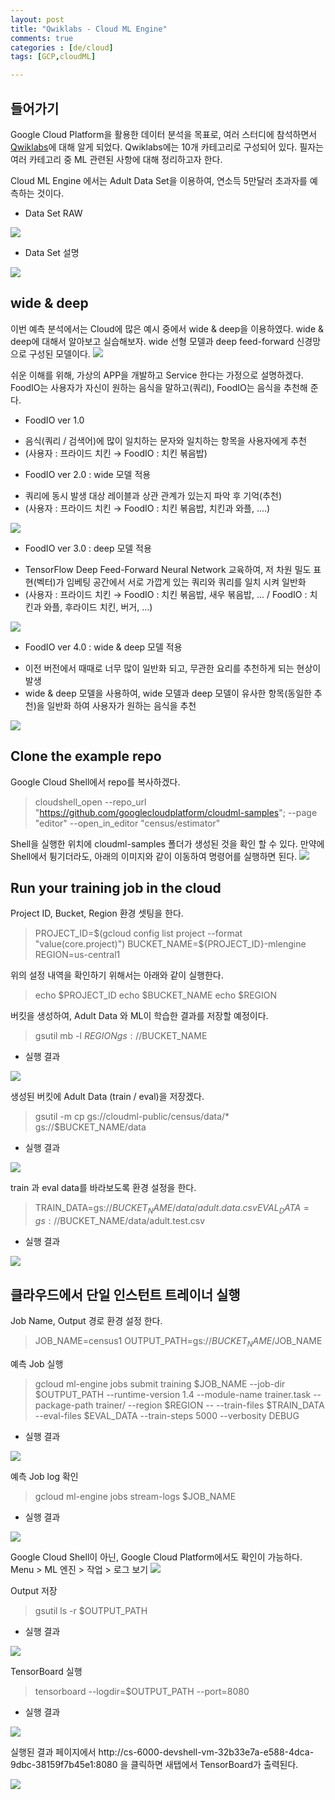 ```yaml
---
layout: post
title: "Qwiklabs - Cloud ML Engine"
comments: true
categories : [de/cloud]
tags: [GCP,cloudML]

---
```



## 들어가기

 Google Cloud Platform을 활용한 데이터 분석을 목표로, 여러 스터디에 참석하면서 [Qwiklabs](https://google.qwiklabs.com)에 대해 알게 되었다. 
 Qwiklabs에는 10개 카테고리로 구성되어 있다. 필자는 여러 카테고리 중 ML 관련된 사항에 대해 정리하고자 한다. 

 Cloud ML Engine 에서는 Adult Data Set을 이용하여, 연소득 5만달러 초과자를 예측하는 것이다. 

 * Data Set RAW 
 <img src='https://www.dropbox.com/s/v44k75rp41067j2/1.png?raw=1'>

 * Data Set 설명
 <img src='https://www.dropbox.com/s/w9afbqruog9kpe3/2.png?raw=1'>

## wide & deep

 이번 예측 분석에서는 Cloud에 많은 예시 중에서 wide & deep을 이용하였다. wide & deep에 대해서 알아보고 실습해보자.
 wide 선형 모델과 deep feed-forward 신경망으로 구성된 모델이다. 
 <img src='https://www.dropbox.com/s/xorzq7k1n7oxu45/4.png?raw=1'>

 쉬운 이해를 위해, 가상의 APP을 개발하고 Service 한다는 가정으로 설명하겠다. 
 FoodIO는 사용자가 자신이 원하는 음식을 말하고(쿼리), FoodIO는 음식을 추천해 준다.

 * FoodIO ver 1.0
 - 음식(쿼리 / 검색어)에 많이 일치하는 문자와 일치하는 항목을 사용자에게 추천 
 - (사용자 : 프라이드 치킨 → FoodIO : 치킨 볶음밥)

 * FoodIO ver 2.0 : wide 모델 적용
 - 쿼리에 동시 발생 대상 레이블과 상관 관계가 있는지 파악 후 기억(추천)
 - (사용자 : 프라이드 치킨 → FoodIO : 치킨 볶음밥, 치킨과 와플, ....)
 <img src='https://www.dropbox.com/s/xorzq7k1n7oxu45/4.png?raw=1'>

 * FoodIO ver 3.0 : deep 모델 적용
 - TensorFlow Deep Feed-Forward Neural Network 교육하여, 저 차원 밀도 표현(벡터)가 임베팅 공간에서 서로 가깝게 있는 쿼리와 
 쿼리를 일치 시켜 일반화
 - (사용자 : 프라이드 치킨 → FoodIO : 치킨 볶음밥, 새우 볶음밥, ... / FoodIO : 치킨과 와플, 후라이드 치킨, 버거, ...)
 <img src='https://www.dropbox.com/s/zzjpawnss1wjdwm/6.png?raw=1'>

 * FoodIO ver 4.0 : wide & deep 모델 적용
 - 이전 버전에서 때때로 너무 많이 일반화 되고, 무관한 요리를 추천하게 되는 현상이 발생
 - wide & deep 모델을 사용하여, wide 모델과 deep 모델이 유사한 항목(동일한 추천)을 일반화 하여 사용자가 원하는 음식을 추천 
 <img src='https://www.dropbox.com/s/lll2y4s78iuvhnm/7.png?raw=1'>

## Clone the example repo
 
 Google Cloud Shell에서 repo를 복사하겠다.
 > cloudshell_open --repo_url "https://github.com/googlecloudplatform/cloudml-samples"; --page "editor" --open_in_editor "census/estimator"

 Shell을 실행한 위치에 cloudml-samples 폴더가 생성된 것을 확인 할 수 있다. 만약에 Shell에서 튕기더라도, 아래의 이미지와 같이 이동하여
 명령어를 실행하면 된다.
 <img src='https://www.dropbox.com/s/wen85jqzhlmt3rm/8.png?raw=1'>

## Run your training job in the cloud

 Project ID, Bucket, Region 환경 셋팅을 한다.
 > PROJECT_ID=$(gcloud config list project --format "value(core.project)") 
 > BUCKET_NAME=${PROJECT_ID}-mlengine 
 > REGION=us-central1

 위의 설정 내역을 확인하기 위해서는 아래와 같이 실행한다.
 > echo $PROJECT_ID
 > echo $BUCKET_NAME
 > echo $REGION

 버킷을 생성하여, Adult Data 와 ML이 학습한 결과를 저장할 예정이다.
 > gsutil mb -l $REGION gs://$BUCKET_NAME
 
 - 실행 결과
 <img src='https://www.dropbox.com/s/30coyg1vs4yggx4/9.png?raw=1'>

 생성된 버킷에 Adult Data (train / eval)을 저장겠다.
 > gsutil -m cp gs://cloudml-public/census/data/* gs://$BUCKET_NAME/data

 - 실행 결과
 <img src='https://www.dropbox.com/s/fskcc71mv689xmp/10.png?raw=1'>

 train 과 eval data를 바라보도록 환경 설정을 한다.
 > TRAIN_DATA=gs://$BUCKET_NAME/data/adult.data.csv 
 > EVAL_DATA=gs://$BUCKET_NAME/data/adult.test.csv

 - 실행 결과
 <img src='https://www.dropbox.com/s/7b38kiu0pss7zcd/11.png?raw=1'>

## 클라우드에서 단일 인스턴트 트레이너 실행

 Job Name, Output 경로 환경 설정 한다. 
 > JOB_NAME=census1 
 > OUTPUT_PATH=gs://$BUCKET_NAME/$JOB_NAME 
 
 예측 Job 실행
 > gcloud ml-engine jobs submit training $JOB_NAME --job-dir $OUTPUT_PATH --runtime-version 1.4 --module-name trainer.task --package-path trainer/ --region $REGION -- --train-files $TRAIN_DATA --eval-files $EVAL_DATA --train-steps 5000 --verbosity DEBUG

 - 실행 결과
 <img src='https://www.dropbox.com/s/tbs37no4i1vnikb/13.png?raw=1'>

 예측 Job log 확인
 > gcloud ml-engine jobs stream-logs $JOB_NAME

 - 실행 결과
 <img src='https://www.dropbox.com/s/3juijq5krnxyuq2/14.png?raw=1'>

 Google Cloud Shell이 아닌, Google Cloud Platform에서도 확인이 가능하다. Menu > ML 엔진 > 작업 > 로그 보기
 <img src='https://www.dropbox.com/s/1gl36t9bpa73ar9/15.png?raw=1'>

 Output 저장
 > gsutil ls -r $OUTPUT_PATH

 - 실행 결과
 <img src='https://www.dropbox.com/s/nhahh1h722k5o0b/16.png?raw=1'>

 TensorBoard 실행
 > tensorboard --logdir=$OUTPUT_PATH --port=8080

 - 실행 결과
 <img src='https://www.dropbox.com/s/atawx2a512bh5it/17.png?raw=1'>
 
 실행된 결과 페이지에서 http://cs-6000-devshell-vm-32b33e7a-e588-4dca-9dbc-38159f7b45e1:8080 을 클릭하면 새탭에서
 TensorBoard가 출력된다.

 <img src='https://www.dropbox.com/s/hb2jw018mxet0ok/18.png?raw=1'>

